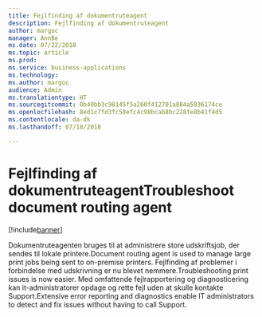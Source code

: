 ```yaml
---
title: Fejlfinding af dokumentruteagent
description: Fejlfinding af dokumentruteagent
author: margoc
manager: AnnBe
ms.date: 07/22/2018
ms.topic: article
ms.prod: 
ms.service: business-applications
ms.technology: 
ms.author: margoc
audience: Admin
ms.translationtype: HT
ms.sourcegitcommit: 0b40bb3c98145f5a260f412701a884a5936174ce
ms.openlocfilehash: 8ed1c7fd3fc58efc4c98bcab8bc228fe8b41f4d5
ms.contentlocale: da-dk
ms.lasthandoff: 07/18/2018

---
```

#  <a name="troubleshoot-document-routing-agent"></a><span data-ttu-id="627c9-103">Fejlfinding af dokumentruteagent</span><span class="sxs-lookup"><span data-stu-id="627c9-103">Troubleshoot document routing agent</span></span>

[!include[banner](../../includes/banner.md)]

<span data-ttu-id="627c9-104">Dokumentruteagenten bruges til at administrere store udskriftsjob, der sendes til lokale printere.</span><span class="sxs-lookup"><span data-stu-id="627c9-104">Document routing agent is used to manage large print jobs being sent to on-premise printers.</span></span> <span data-ttu-id="627c9-105">Fejlfinding af problemer i forbindelse med udskrivning er nu blevet nemmere.</span><span class="sxs-lookup"><span data-stu-id="627c9-105">Troubleshooting print issues is now easier.</span></span> <span data-ttu-id="627c9-106">Med omfattende fejlrapportering og diagnosticering kan it-administratorer opdage og rette fejl uden at skulle kontakte Support.</span><span class="sxs-lookup"><span data-stu-id="627c9-106">Extensive error reporting and diagnostics enable IT administrators to detect and fix issues without having to call Support.</span></span>

